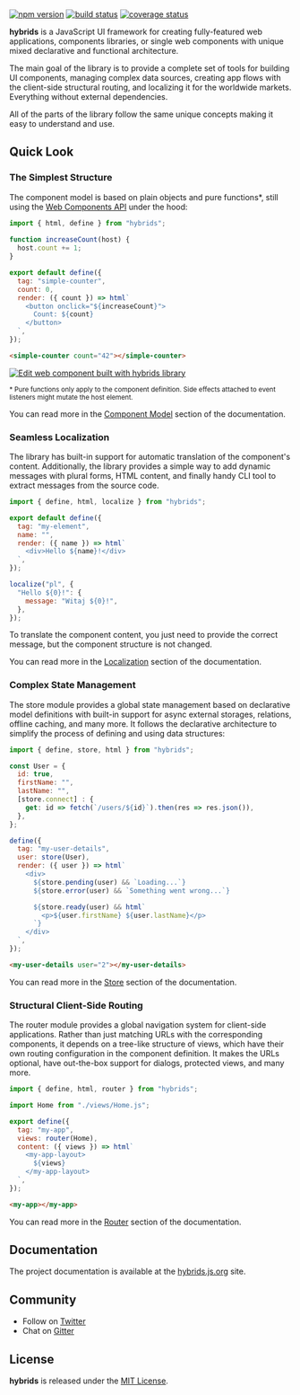 
<center>
<h1>
  <img alt="" src="https://raw.githubusercontent.com/hybridsjs/hybrids/master/docs/assets/hybrids-full-logo.svg?sanitize=true" align="center">
</h1>
</center>

[![npm version](https://img.shields.io/npm/v/hybrids.svg?style=flat)](https://www.npmjs.com/package/hybrids)
[![build status](https://img.shields.io/travis/hybridsjs/hybrids/master.svg?style=flat)](https://app.travis-ci.com/github/hybridsjs/hybrids)
[![coverage status](https://img.shields.io/coveralls/github/hybridsjs/hybrids.svg?style=flat)](https://coveralls.io/github/hybridsjs/hybrids?branch=master)

**hybrids** is a JavaScript UI framework for creating fully-featured web applications, components libraries, or single web components with unique mixed declarative and functional architecture.

The main goal of the library is to provide a complete set of tools for building UI components, managing complex data sources, creating app flows with the client-side structural routing, and localizing it for the worldwide markets. Everything without external dependencies.

All of the parts of the library follow the same unique concepts making it easy to understand and use.

## Quick Look

### The Simplest Structure

The component model is based on plain objects and pure functions*, still using the [Web Components API](https://developer.mozilla.org/en-US/docs/Web/Web_Components) under the hood:

```javascript
import { html, define } from "hybrids";
  
function increaseCount(host) {
  host.count += 1;
}

export default define({
  tag: "simple-counter",
  count: 0,
  render: ({ count }) => html`
    <button onclick="${increaseCount}">
      Count: ${count}
    </button>
  `,
});
```

```html
<simple-counter count="42"></simple-counter>
```

[![Edit <simple-counter> web component built with hybrids library](https://codesandbox.io/static/img/play-codesandbox.svg)](https://codesandbox.io/s/simple-counter-web-component-built-with-hybrids-library-co2ow?file=/src/SimpleCounter.js)

<small>\* Pure functions only apply to the component definition. Side effects attached to event listeners might mutate the host element.</small>

You can read more in the [Component Model](https://hybrids.js.org/#/component-model/definition.md) section of the documentation.

### Seamless Localization

The library has built-in support for automatic translation of the component's content. Additionally, the library provides a simple way to add dynamic messages with plural forms, HTML content, and finally handy CLI tool to extract messages from the source code.

```javascript
import { define, html, localize } from "hybrids";

export default define({
  tag: "my-element",
  name: "",
  render: ({ name }) => html`
    <div>Hello ${name}!</div>
  `,
});

localize("pl", {
  "Hello ${0}!": {
    message: "Witaj ${0}!",
  },
});
```

To translate the component content, you just need to provide the correct message, but the component structure is not changed.

You can read more in the [Localization](https://hybrids.js.org/#/component-model/localization.md) section of the documentation.

### Complex State Management

The store module provides a global state management based on declarative model definitions with built-in support for async external storages, relations, offline caching, and many more. It follows the declarative architecture to simplify the process of defining and using data structures:

```javascript
import { define, store, html } from "hybrids";

const User = {
  id: true,
  firstName: "",
  lastName: "",
  [store.connect] : {
    get: id => fetch(`/users/${id}`).then(res => res.json()),
  },
};

define({
  tag: "my-user-details",
  user: store(User),
  render: ({ user }) => html`
    <div>
      ${store.pending(user) && `Loading...`}
      ${store.error(user) && `Something went wrong...`}

      ${store.ready(user) && html`
        <p>${user.firstName} ${user.lastName}</p>
      `}
    </div>
  `,
});
```

```html
<my-user-details user="2"></my-user-details>
```

You can read more in the [Store](https://hybrids.js.org/#/store/usage.md) section of the documentation.

### Structural Client-Side Routing

The router module provides a global navigation system for client-side applications. Rather than just matching URLs with the corresponding components, it depends on a tree-like structure of views, which have their own routing configuration in the component definition. It makes the URLs optional, have out-the-box support for dialogs, protected views, and many more.

```javascript
import { define, html, router } from "hybrids";

import Home from "./views/Home.js";

export define({
  tag: "my-app",
  views: router(Home),
  content: ({ views }) => html`
    <my-app-layout>
      ${views}
    </my-app-layout>
  `,
});
```

```html
<my-app></my-app>
```

You can read more in the [Router](https://hybrids.js.org/#/router/usage.md) section of the documentation.

## Documentation

The project documentation is available at the [hybrids.js.org](https://hybrids.js.org) site.

## Community

* Follow on [Twitter](https://twitter.com/hybridsjs)
* Chat on [Gitter](https://gitter.im/hybridsjs)

## License

**hybrids** is released under the [MIT License](LICENSE).
